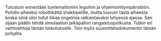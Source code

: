 Tutustuin ennestään tuntemattomiin legoihin ja ohjelmointiympäristöön. Pohdin aiheeksi robottikättä shakkipelille,
mutta luovuin tästä aiheesta koska siinä olisi tullut liikaa ongelmia ratkaistavaksi lyhyessä ajassa. Sen sijaan
päätin tehdä simulaation jalkapallon rangaistuspotkusta. Tutkin eri vaihtoehtoja tämän toteutukselle.
Tein myös suunnitteludokumentin tämän pohjalta.
